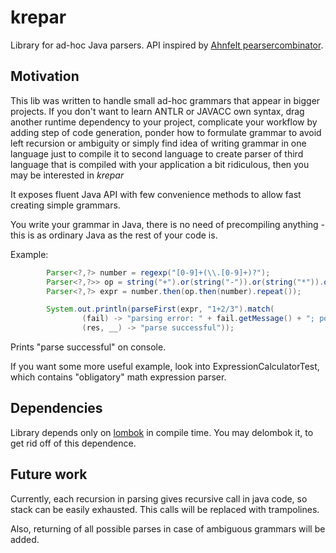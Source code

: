 # krepar
Library for ad-hoc Java parsers. API inspired by [Ahnfelt pearsercombinator](https://github.com/Ahnfelt/parsercombinator).

## Motivation
This lib was written to handle small ad-hoc grammars that appear in bigger projects. If you don't want
to learn ANTLR or JAVACC own syntax, drag another runtime dependency to your project, complicate your 
workflow by adding step of code generation, ponder how to formulate grammar to avoid left recursion or 
ambiguity or simply find idea of writing grammar in one language just to compile it to second language to
create parser of third language that is compiled with your application a bit ridiculous, then you may be 
interested in *krepar*

It exposes fluent Java API with few convenience methods to allow fast creating simple grammars.

You write your grammar in Java, there is no need of precompiling anything - this is as ordinary Java as the
rest of your code is.

Example:

```java
        Parser<?,?> number = regexp("[0-9]+(\\.[0-9]+)?");
        Parser<?,?>> op = string("+").or(string("-")).or(string("*")).or(string("/"));
        Parser<?,?> expr = number.then(op.then(number).repeat());

        System.out.println(parseFirst(expr, "1+2/3").match(
                (fail) -> "parsing error: " + fail.getMessage() + "; position: " + fail.getPosition(),
                (res, __) -> "parse successful"));
```

Prints "parse successful" on console.

If you want some more useful example, look into ExpressionCalculatorTest, which contains "obligatory" math expression
parser.


## Dependencies
Library depends only on [lombok](projectlombok.org) in compile time. You may delombok it, to get rid off
of this dependence.

## Future work
Currently, each recursion in parsing gives recursive call in java code, so stack can be easily exhausted.
This calls will be replaced with trampolines.

Also, returning of all possible parses in case of ambiguous grammars will be added.
